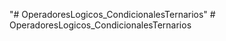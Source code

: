 "# OperadoresLogicos_CondicionalesTernarios" 
#   O p e r a d o r e s L o g i c o s _ C o n d i c i o n a l e s T e r n a r i o s  
 